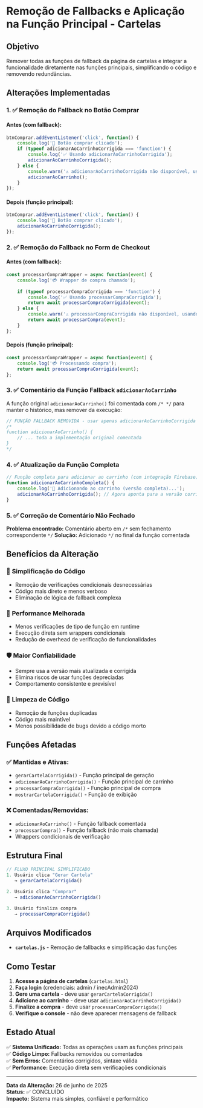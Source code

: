 # Remoção de Fallbacks e Aplicação na Função Principal - Cartelas

## Objetivo
Remover todas as funções de fallback da página de cartelas e integrar a funcionalidade diretamente nas funções principais, simplificando o código e removendo redundâncias.

## Alterações Implementadas

### 1. ✅ **Remoção do Fallback no Botão Comprar**

#### Antes (com fallback):
```javascript
btnComprar.addEventListener('click', function() {
    console.log('🛒 Botão comprar clicado');
    if (typeof adicionarAoCarrinhoCorrigida === 'function') {
        console.log('✅ Usando adicionarAoCarrinhoCorrigida');
        adicionarAoCarrinhoCorrigida();
    } else {
        console.warn('⚠️ adicionarAoCarrinhoCorrigida não disponível, usando fallback');
        adicionarAoCarrinho();
    }
});
```

#### Depois (função principal):
```javascript
btnComprar.addEventListener('click', function() {
    console.log('🛒 Botão comprar clicado');
    adicionarAoCarrinhoCorrigida();
});
```

### 2. ✅ **Remoção do Fallback no Form de Checkout**

#### Antes (com fallback):
```javascript
const processarCompraWrapper = async function(event) {
    console.log('💳 Wrapper de compra chamado');
    
    if (typeof processarCompraCorrigida === 'function') {
        console.log('✅ Usando processarCompraCorrigida');
        return await processarCompraCorrigida(event);
    } else {
        console.warn('⚠️ processarCompraCorrigida não disponível, usando fallback');
        return await processarCompra(event);
    }
};
```

#### Depois (função principal):
```javascript
const processarCompraWrapper = async function(event) {
    console.log('💳 Processando compra');
    return await processarCompraCorrigida(event);
};
```

### 3. ✅ **Comentário da Função Fallback `adicionarAoCarrinho`**

A função original `adicionarAoCarrinho()` foi comentada com `/* */` para manter o histórico, mas remover da execução:

```javascript
// FUNÇÃO FALLBACK REMOVIDA - usar apenas adicionarAoCarrinhoCorrigida
/*
function adicionarAoCarrinho() {
    // ... toda a implementação original comentada
}
*/
```

### 4. ✅ **Atualização da Função Completa**

```javascript
// Função completa para adicionar ao carrinho (com integração Firebase)
function adicionarAoCarrinhoCompleta() {
    console.log('🛒 Adicionando ao carrinho (versão completa)...');
    adicionarAoCarrinhoCorrigida(); // Agora aponta para a versão corrigida
}
```

### 5. ✅ **Correção de Comentário Não Fechado**

**Problema encontrado:** Comentário aberto em `/*` sem fechamento correspondente `*/`
**Solução:** Adicionado `*/` no final da função comentada

## Benefícios da Alteração

### 🎯 **Simplificação do Código**
- Remoção de verificações condicionais desnecessárias
- Código mais direto e menos verboso
- Eliminação de lógica de fallback complexa

### 🚀 **Performance Melhorada**
- Menos verificações de tipo de função em runtime
- Execução direta sem wrappers condicionais
- Redução de overhead de verificação de funcionalidades

### 🛡️ **Maior Confiabilidade**
- Sempre usa a versão mais atualizada e corrigida
- Elimina riscos de usar funções depreciadas
- Comportamento consistente e previsível

### 🧹 **Limpeza de Código**
- Remoção de funções duplicadas
- Código mais maintível
- Menos possibilidade de bugs devido a código morto

## Funções Afetadas

### ✅ **Mantidas e Ativas:**
- `gerarCartelaCorrigida()` - Função principal de geração
- `adicionarAoCarrinhoCorrigida()` - Função principal de carrinho
- `processarCompraCorrigida()` - Função principal de compra
- `mostrarCartelaCorrigida()` - Função de exibição

### ❌ **Comentadas/Removidas:**
- `adicionarAoCarrinho()` - Função fallback comentada
- `processarCompra()` - Função fallback (não mais chamada)
- Wrappers condicionais de verificação

## Estrutura Final

```javascript
// FLUXO PRINCIPAL SIMPLIFICADO
1. Usuário clica "Gerar Cartela"
   → gerarCartelaCorrigida()

2. Usuário clica "Comprar"
   → adicionarAoCarrinhoCorrigida()

3. Usuário finaliza compra
   → processarCompraCorrigida()
```

## Arquivos Modificados
- **`cartelas.js`** - Remoção de fallbacks e simplificação das funções

## Como Testar
1. **Acesse a página de cartelas** (`cartelas.html`)
2. **Faça login** (credenciais: admin / inecAdmin2024)
3. **Gere uma cartela** - deve usar `gerarCartelaCorrigida()`
4. **Adicione ao carrinho** - deve usar `adicionarAoCarrinhoCorrigida()`
5. **Finalize a compra** - deve usar `processarCompraCorrigida()`
6. **Verifique o console** - não deve aparecer mensagens de fallback

## Estado Atual
✅ **Sistema Unificado:** Todas as operações usam as funções principais  
✅ **Código Limpo:** Fallbacks removidos ou comentados  
✅ **Sem Erros:** Comentários corrigidos, sintaxe válida  
✅ **Performance:** Execução direta sem verificações condicionais  

---
**Data da Alteração:** 26 de junho de 2025  
**Status:** ✅ CONCLUÍDO  
**Impacto:** Sistema mais simples, confiável e performático

